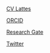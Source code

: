 [CV Lattes](http://lattes.cnpq.br/8523051188765504)

[ORCID](https://orcid.org/0000-0002-9007-8324)

[Research Gate](https://www.researchgate.net/profile/Bruna-Drumond-Silveira)

[Twitter](https://twitter.com/brunadrumond)
